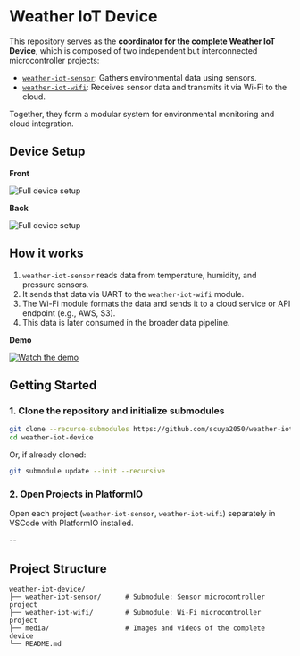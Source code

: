 # Weather IoT Device

This repository serves as the **coordinator for the complete Weather IoT Device**, which is composed of two independent but interconnected microcontroller projects:

- [`weather-iot-sensor`](https://github.com/scuya2050/weather-iot-sensor): Gathers environmental data using sensors.
- [`weather-iot-wifi`](https://github.com/scuya2050/weather-iot-wifi): Receives sensor data and transmits it via Wi-Fi to the cloud.

Together, they form a modular system for environmental monitoring and cloud integration.

## Device Setup


**Front**

![Full device setup](https://drive.google.com/uc?id=1ynL5ZIdr5Dtjvxb-9NPG-Xl9nS5MYr3V)



**Back**

![Full device setup](./media/image/device_back.jpeg)


## How it works

1. `weather-iot-sensor` reads data from temperature, humidity, and pressure sensors.
2. It sends that data via UART to the `weather-iot-wifi` module.
3. The Wi-Fi module formats the data and sends it to a cloud service or API endpoint (e.g., AWS, S3).
4. This data is later consumed in the broader data pipeline.

**Demo**

[![Watch the demo](./media/video/redacted/working_device_thumbnail.jpg)](https://drive.google.com/file/d/17TZ3vrrcig424YB1HIAV1cwt8I9Ifuxn/view?usp=sharing)


## Getting Started

### 1. Clone the repository and initialize submodules

```bash
git clone --recurse-submodules https://github.com/scuya2050/weather-iot-device.git
cd weather-iot-device
```

Or, if already cloned:

```bash
git submodule update --init --recursive
```

### 2. Open Projects in PlatformIO

Open each project (`weather-iot-sensor`, `weather-iot-wifi`) separately in VSCode with PlatformIO installed.

--

## Project Structure

```
weather-iot-device/
├── weather-iot-sensor/      # Submodule: Sensor microcontroller project
├── weather-iot-wifi/        # Submodule: Wi-Fi microcontroller project
├── media/                   # Images and videos of the complete device
└── README.md
```